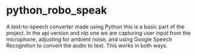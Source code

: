 # python_robo_speak 
A text-to-speech converter made using Python this is a basic part of the project.
In the api version and nlp one we are capturing user input from the microphone, adjusting for ambient noise, and using Google Speech Recognition to convert the audio to text.
This works in both ways. 
